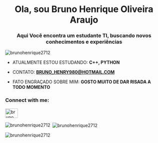<h1 align="center">Ola, sou Bruno Henrique Oliveira Araujo</h1>
<h3 align="center">Aqui Você encontra um estudante TI, buscando novos conhecimentos e experiências</h3>

<p align="left"> <img src="https://komarev.com/ghpvc/?username=brunohenrique2712&label=Profile%20views&color=0e75b6&style=flat" alt="brunohenrique2712" /> </p>

- ATUALMENTE ESTOU ESTUDANDO: **C++, PYTHON**

- CONTATO: **BRUNO_HENRY980@HOTMAIL.COM**

- FATO ENGRAÇADO SOBRE MIM: **GOSTO MUITO DE DAR RISADA A TODO MOMENTO**

<h3 align="left">Connect with me:</h3>
<p align="left">
<a href="https://instagram.com/bruno_henry123" target="blank"><img align="center" src="https://raw.githubusercontent.com/rahuldkjain/github-profile-readme-generator/master/src/images/icons/Social/instagram.svg" alt="bruno_henry123" height="30" width="40" /></a>
</p>

<p><img align="left" src="https://github-readme-stats.vercel.app/api/top-langs?username=brunohenrique2712&show_icons=true&theme=dark&locale=en&layout=compact" alt="brunohenrique2712" /></p>

<p>&nbsp;<img align="center" src="https://github-readme-stats.vercel.app/api?username=brunohenrique2712&show_icons=true&theme=dark&locale=en" alt="brunohenrique2712" /></p>

<p><img align="center" src="https://github-readme-streak-stats.herokuapp.com/?user=brunohenrique2712&theme=dark" alt="brunohenrique2712" /></p>

